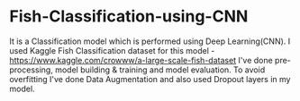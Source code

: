 # Fish-Classification-using-CNN
It is a Classification model which is performed using Deep Learning(CNN).
I used Kaggle Fish Classification dataset for this model - https://www.kaggle.com/crowww/a-large-scale-fish-dataset
I've done pre-processing, model building & training and model evaluation.
To avoid overfitting I've done Data Augmentation and also used Dropout layers in my model.
